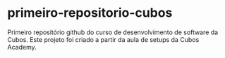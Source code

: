 # primeiro-repositorio-cubos
Primeiro repositório github do curso de desenvolvimento de software da Cubos.
Este projeto foi criado a partir da aula de setups da Cubos Academy.
